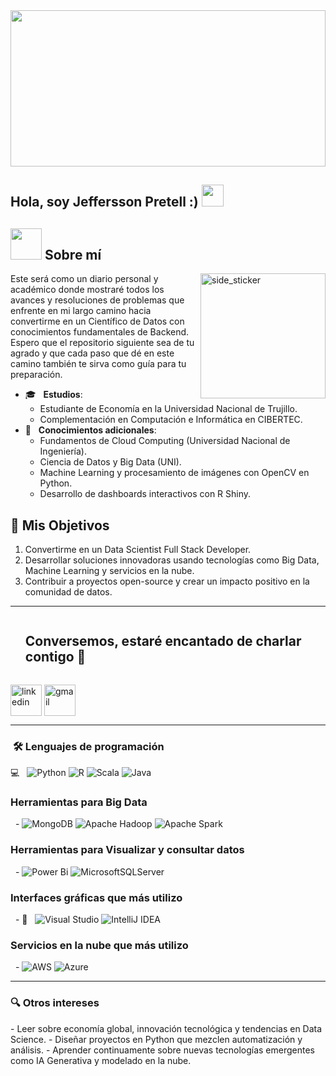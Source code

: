 <div align="center"><img src="https://github.com/Mo-Alsehli/Mo-Alsehli/assets/98949843/7b841857-16fb-422d-9297-be42e3eaf3a9" height="250px" width="100%" /></div>

<h2> Hola, soy Jeffersson Pretell :) <img src="https://media.giphy.com/media/hvRJCLFzcasrR4ia7z/giphy.gif" width="35"></h2>

## <picture><img src="https://github.com/7oSkaaa/7oSkaaa/blob/main/Images/about_me.gif?raw=true" width="50px"></picture> Sobre mí

<img align="right" width=200px height=200px alt="side_sticker" src="https://media.giphy.com/media/TEnXkcsHrP4YedChhA/giphy.gif" />


Este será como un diario personal y académico donde mostraré todos los avances y resoluciones de problemas que enfrente en mi largo camino hacia convertirme en un Científico de Datos con conocimientos fundamentales de Backend. Espero que el repositorio siguiente sea de tu agrado y que cada paso que dé en este camino también te sirva como guía para tu preparación.

- 🎓 &nbsp; **Estudios**:
  - Estudiante de Economía en la Universidad Nacional de Trujillo.
  - Complementación en Computación e Informática en CIBERTEC.
- 🌱 &nbsp; **Conocimientos adicionales**:
  - Fundamentos de Cloud Computing (Universidad Nacional de Ingeniería).
  - Ciencia de Datos y Big Data (UNI).
  - Machine Learning y procesamiento de imágenes con OpenCV en Python.
  - Desarrollo de dashboards interactivos con R Shiny.

## 🚀 **Mis Objetivos**
1. Convertirme en un Data Scientist Full Stack Developer.
2. Desarrollar soluciones innovadoras usando tecnologías como Big Data, Machine Learning y servicios en la nube.
3. Contribuir a proyectos open-source y crear un impacto positivo en la comunidad de datos.

---

<div id="user-content-toc">
  <ul align="left">
    <summary><h2 style="display: inline-block">Conversemos, estaré encantado de charlar contigo 🤝</h2></summary>
  </ul>
  <p align="left">
    <a href="https://www.linkedin.com/in/jpretell" target="blank"><img align="center" src="https://user-images.githubusercontent.com/88904952/234979284-68c11d7f-1acc-4f0c-ac78-044e1037d7b0.png" alt="linkedin" height="50" width="50" /></a>
    <a href="mailto:jpretell66@gmail.com" target="blank"><img align="center" src="https://github.com/Mo-Alsehli/Mo-Alsehli/assets/98949843/6d935082-a6bb-4f5d-be13-87b821d8421c" alt="gmail" height="50" width="50" /></a>
  </p>
</div>

---

<h3> &nbsp;🛠️ Lenguajes de programación</h3>

💻 &nbsp;
![Python](https://img.shields.io/badge/python-3670A0?style=for-the-badge&logo=python&logoColor=ffdd54) 
![R](https://img.shields.io/badge/R-276DC3?style=for-the-badge&logo=r&logoColor=white)
![Scala](https://img.shields.io/badge/scala-%23DC322F.svg?style=for-the-badge&logo=scala&logoColor=white) 
![Java](https://img.shields.io/badge/java-%23ED8B00.svg?style=for-the-badge&logo=openjdk&logoColor=white)

<h3> Herramientas para Big Data</h3>

&nbsp; - ![MongoDB](https://img.shields.io/badge/MongoDB-%234ea94b.svg?style=for-the-badge&logo=mongodb&logoColor=white) 
![Apache Hadoop](https://img.shields.io/badge/Apache%20Hadoop-66CCFF?style=for-the-badge&logo=apachehadoop&logoColor=black) 
![Apache Spark](https://img.shields.io/badge/Apache%20Spark-FDEE21?style=flat-square&logo=apachespark&logoColor=black)

<h3> Herramientas para Visualizar y consultar datos </h3>

&nbsp; - ![Power Bi](https://img.shields.io/badge/power_bi-F2C811?style=for-the-badge&logo=powerbi&logoColor=black) 
![MicrosoftSQLServer](https://img.shields.io/badge/Microsoft%20SQL%20Server-CC2927?style=for-the-badge&logo=microsoft%20sql%20server&logoColor=white)

<h3> Interfaces gráficas que más utilizo</h3>

&nbsp; - 🔧 &nbsp;
![Visual Studio](https://img.shields.io/badge/Visual%20Studio-5C2D91.svg?style=for-the-badge&logo=visual-studio&logoColor=white) 
![IntelliJ IDEA](https://img.shields.io/badge/IntelliJIDEA-000000.svg?style=for-the-badge&logo=intellij-idea&logoColor=white)

<h3> Servicios en la nube que más utilizo</h3>

&nbsp; - ![AWS](https://img.shields.io/badge/AWS-%23FF9900.svg?style=for-the-badge&logo=amazon-aws&logoColor=white) 
![Azure](https://img.shields.io/badge/azure-%230072C6.svg?style=for-the-badge&logo=microsoftazure&logoColor=white)

---

<h3> 🔍 Otros intereses</h3>
- Leer sobre economía global, innovación tecnológica y tendencias en Data Science.
- Diseñar proyectos en Python que mezclen automatización y análisis.
- Aprender continuamente sobre nuevas tecnologías emergentes como IA Generativa y modelado en la nube.

